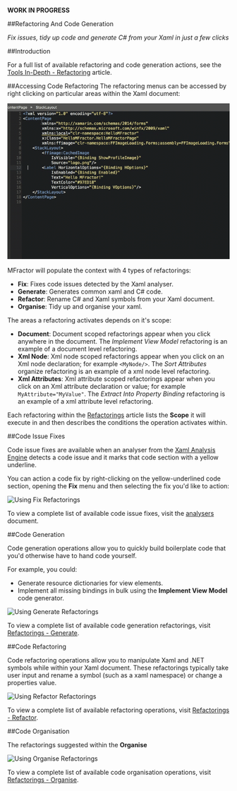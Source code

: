 **WORK IN PROGRESS**

##Refactoring And Code Generation

*Fix issues, tidy up code and generate C# from your Xaml in just a few clicks*

##Introduction

For a full list of available refactoring and code generation actions, see the [Tools In-Depth - Refactoring](tools-in-depth/refactorings.md) article.

##Accessing Code Refactoring
The refactoring menus can be accessed by right clicking on particular areas within the Xaml document:

![Accessing the refactoring menus](/img/forms/refactoring-menus.gif)

MFractor will populate the context with 4 types of refactorings:

 - **Fix**: Fixes code issues detected by the Xaml analyser.
 - **Generate**: Generates common xaml and C# code.
 - **Refactor**: Rename C# and Xaml symbols from your Xaml document.
 - **Organise**: Tidy up and organise your xaml.

The areas a refactoring activates depends on it's scope:

 - **Document**: Document scoped refactorings appear when you click anywhere in the document. The *Implement View Model* refactoring is an example of a document level refactoring.
 - **Xml Node**: Xml node scoped refactorings appear when you click on an Xml node declaration; for example `<MyNode/>`. The *Sort Attributes* organize refactoring is an example of a xml node level refactoring.
 - **Xml Attributes**: Xml attribute scoped refactorings appear when you click on an Xml attribute declaration or value; for example `MyAttribute="MyValue"`. The *Extract Into Property Binding* refactoring is an example of a xml attribute level refactoring.

Each refactoring within the [Refactorings](/xamarin-forms/tools-in-depth/refactorings.md) article lists the **Scope** it will execute in and then describes the conditions the operation activates within.

##Code Issue Fixes

Code issue fixes are available when an analyser from the [Xaml Analysis Engine](/xamarin-forms/analysis.md) detects a code issue and it marks that code section with a yellow underline.

You can action a code fix by right-clicking on the yellow-underlined code section, opening the **Fix** menu and then selecting the fix you'd like to action:

![Using Fix Refactorings](/img/xamarin-forms/refactoring-fix.gif)

To view a complete list of available code issue fixes, visit the [analysers](/xamarin-forms/tools-in-depth/analysers.md) document.

##Code Generation

Code generation operations allow you to quickly build boilerplate code that you'd otherwise have to hand code yourself.

For example, you could:

 - Generate resource dictionaries for view elements.
 - Implement all missing bindings in bulk using the **Implement View Model** code generator.

![Using Generate Refactorings](/img/xamarin-forms/refactoring-generate.gif)

To view a complete list of available code generation refactorings, visit [Refactorings - Generate](/xamarin-forms/tools-in-depth/refactorings.md#generate).

##Code Refactoring

Code refactoring operations allow you to manipulate Xaml and .NET symbols while within your Xaml document. These refactorings typically take user input and rename a symbol (such as a xaml namespace) or change a properties value.

![Using Refactor Refactorings](/img/xamarin-forms/refactoring-refactor.gif)

To view a complete list of available refactoring operations, visit [Refactorings - Refactor](/xamarin-forms/tools-in-depth/refactorings.md#refactor).

##Code Organisation

The refactorings suggested within the **Organise**

![Using Organise Refactorings](/img/xamarin-forms/refactoring-organise.gif)

To view a complete list of available code organisation operations, visit [Refactorings - Organise](/xamarin-forms/tools-in-depth/refactorings.md#refactor).
